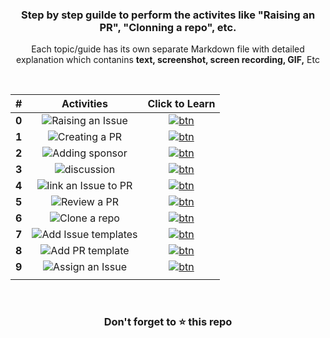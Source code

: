 <div align="center">
<h3>Step by step guilde to perform the activites like "Raising an PR", "Clonning a repo", etc.</h3>
<p>Each topic/guide has its own separate Markdown file with detailed explanation which contanins <b>text, screenshot, screen recording, GIF,</b> Etc</p>
</div>
  
<br>

|#|Activities| Click to Learn |
|:--:|:---:|:--:|
|**0**|![Raising an Issue](https://user-images.githubusercontent.com/51878265/169852403-b93d1002-596f-452c-bbd5-199a3fcd41b2.png)|[![btn](https://user-images.githubusercontent.com/51878265/169855093-fcb5dc91-bf22-4bf3-99f5-d3c972bca19f.png)](guide/raise-issue/README.md)|
|**1**|![Creating a PR](https://user-images.githubusercontent.com/51878265/169852535-2b1a2c78-3e67-4b1a-9289-0728449e9c22.png)|[![btn](https://user-images.githubusercontent.com/51878265/169855093-fcb5dc91-bf22-4bf3-99f5-d3c972bca19f.png)](guide/create-pr/README.md)|
|**2**|![Adding sponsor](https://user-images.githubusercontent.com/51878265/169852640-f9e11484-aacf-4ba2-b5d8-413a0df0377d.png)|[![btn](https://user-images.githubusercontent.com/51878265/169855093-fcb5dc91-bf22-4bf3-99f5-d3c972bca19f.png)](guide/add-sponsor/README.md)|
|**3**|![discussion](https://user-images.githubusercontent.com/51878265/169856151-441be993-6a7d-490b-a24e-cd35a7996e33.png)|[![btn](https://user-images.githubusercontent.com/51878265/169855093-fcb5dc91-bf22-4bf3-99f5-d3c972bca19f.png)](guide/start-discussion/README.md)|
|**4**|![link an Issue to PR](https://user-images.githubusercontent.com/51878265/169856340-869b313e-149c-4d8d-9289-4f455cd106a4.png)|[![btn](https://user-images.githubusercontent.com/51878265/169855093-fcb5dc91-bf22-4bf3-99f5-d3c972bca19f.png)](guide/link-issue-with-pr/README.md)|
|**5**|![Review a PR](https://user-images.githubusercontent.com/51878265/169856416-cb7594f5-2046-4ec8-a7e6-bc004c0aa261.png)|[![btn](https://user-images.githubusercontent.com/51878265/169855093-fcb5dc91-bf22-4bf3-99f5-d3c972bca19f.png)](guide/review-pr/README.md)|
|**6**|![Clone a repo](https://user-images.githubusercontent.com/51878265/169856500-cd553626-7ffc-4376-920d-f52aaf98efdc.png)|[![btn](https://user-images.githubusercontent.com/51878265/169855093-fcb5dc91-bf22-4bf3-99f5-d3c972bca19f.png)](guide/clone-repo/README.md)|
|**7**|![Add Issue templates](https://user-images.githubusercontent.com/51878265/169856587-06204a57-2d75-4b0e-aa23-9c87440eefdd.png)|[![btn](https://user-images.githubusercontent.com/51878265/169855093-fcb5dc91-bf22-4bf3-99f5-d3c972bca19f.png)](guide/add-issue-template/README.md)|
|**8**|![Add PR template](https://user-images.githubusercontent.com/51878265/169856675-1d6a68e7-599b-4b2f-b99f-d6b59db9c80b.png)|[![btn](https://user-images.githubusercontent.com/51878265/169855093-fcb5dc91-bf22-4bf3-99f5-d3c972bca19f.png)](guide/add-pr-template/README.md)|
|**9**|![Assign an Issue](https://user-images.githubusercontent.com/51878265/169856762-eeb5ce9c-cd38-4fce-8aa9-3ce0dfc40e1f.png)|[![btn](https://user-images.githubusercontent.com/51878265/169855093-fcb5dc91-bf22-4bf3-99f5-d3c972bca19f.png)](guide/assig-issue/README.md)|
||||


<br>
<h3 align = "center">Don't forget to ⭐ this repo<h3>
